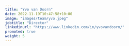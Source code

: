 ```yaml
---
title: "Yvo van Doorn"
date: 2022-11-19T10:47:58+10:00
image: "images/team/yvo.jpeg"
jobtitle: "Director"
linkedinurl: "https://www.linkedin.com/in/yvovandoorn/"
promoted: true
weight: 5
---
```


